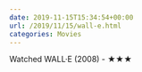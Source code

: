 ```yaml
---
date: 2019-11-15T15:34:54+00:00
url: /2019/11/15/wall-e.html
categories: Movies
---
```

Watched WALL·E (2008) - ★★★




